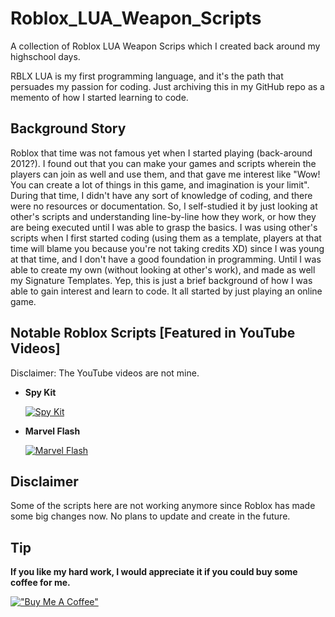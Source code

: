 # Roblox_LUA_Weapon_Scripts
A collection of Roblox LUA Weapon Scrips which I created back around my highschool days.

RBLX LUA is my first programming language, and it's the path that persuades my passion for coding. Just archiving this in my GitHub repo as a memento of how I started learning to code.

## Background Story
Roblox that time was not famous yet when I started playing (back-around 2012?). I found out that you can make your games and scripts wherein the players can join as well and use them, and that gave me interest like "Wow! You can create a lot of things in this game, and imagination is your limit". During that time, I didn't have any sort of knowledge of coding, and there were no resources or documentation. So, I self-studied it by just looking at other's scripts and understanding line-by-line how they work, or how they are being executed until I was able to grasp the basics. I was using other's scripts when I first started coding (using them as a template, players at that time will blame you because you're not taking credits XD) since I was young at that time, and I don't have a good foundation in programming. Until I was able to create my own (without looking at other's work), and made as well my Signature Templates. Yep, this is just a brief background of how I was able to gain interest and learn to code. It all started by just playing an online game.

## Notable Roblox Scripts [Featured in YouTube Videos]
Disclaimer: The YouTube videos are not mine.
* **Spy Kit**

    [![Spy Kit](https://i.ytimg.com/vi/-P2SNnPOb1E/hq720.jpg?sqp=-oaymwEcCOgCEMoBSFXyq4qpAw4IARUAAIhCGAFwAcABBg==&rs=AOn4CLBJ7-lM08QPTe2BmpvaILiLflzTuA)](https://www.youtube.com/watch?v=-P2SNnPOb1E&pp=ygUKbHVpc3BhbWJpZA%3D%3D)

* **Marvel Flash**

    [![Marvel Flash](https://i.ytimg.com/vi/NPWESVFVqJc/hq720.jpg?sqp=-oaymwEcCOgCEMoBSFXyq4qpAw4IARUAAIhCGAFwAcABBg==&rs=AOn4CLAjB4XzfnZQ3z_aOyb4_8O4xt__cw)](https://www.youtube.com/watch?v=NPWESVFVqJc)

## Disclaimer
Some of the scripts here are not working anymore since Roblox has made some big changes now. No plans to update and create in the future.

## Tip
**If you like my hard work, I would appreciate it if you could buy some coffee for me.**

[!["Buy Me A Coffee"](https://www.buymeacoffee.com/assets/img/custom_images/orange_img.png)](https://www.buymeacoffee.com/frosteen)